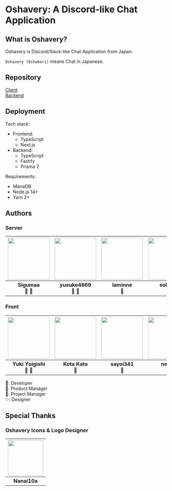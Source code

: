 # Oshavery: A Discord-like Chat Application

## What is Oshavery?
Oshavery is Discord/Slack-like Chat Application from Japan.  

`Oshavery (Oshaberi)` means Chat in Japanese. 

## Repository
[Client](https://github.com/Undecided-Discord/Oshavery-Front)  
[Backend](https://github.com/Undecided-Discord/Oshavery-Server)

## Deployment

Tech stack:  
- Frontend: 
    - TypeScript
    - Next.js
- Backend:  
    - TypeScript
    - Fastify
    - Prisma 2

Requirements:
- MariaDB
- Node.js 14+
- Yarn 2+

## Authors
### Server
|  <img src="https://github.com/sigumaa.png" width="130px"> | <img src="https://github.com/yusuke4869.png" width="130px"> | <img src="https://github.com/laminne.png" width="130px"> | <img src="https://github.com/sobonn.png" width="130px"> |
| :--------: | :--------: | :--------: | :---: |
| **Sigumaa**<br>👔 🔧 | **yusuke4869**<br>🧢 🔧 | **laminne**<br>🔧 | **sobonn**<br>🔧 |  
### Front
|  <a href="https://github.com/YukiYuigishi"><img src="https://github.com/YukiYuigishi.png" width="130px"></a> | <a href="https://github.com/kato-k"><img src="https://github.com/kat0h.png" width="130px"></a> | <a href="https://github.com/sayoi341"><img src="https://github.com/sayoi341.png" width="130px"></a> | <a href="https://github.com/nekosan00"><img src="https://github.com/nekosan00.png" width="130px"></a> |
| :--------: | :--------: | :--------: | :---: |
| **Yuki Yuigishi**<br>👔 🔧 | **Kota Kato**<br>🔧 | **sayoi341**<br>🔧 | **nekoP**<br>✨ |


🔧: Developer  
🧢: Product Manager  
👔: Project Manager  
✨: Designer  

## Special Thanks

### Oshavery Icons & Logo Designer

|  <img src="https://github.com/Nanai10a.png" width="110px"> |
| :--------: |
| **Nanai10a**<br> |
